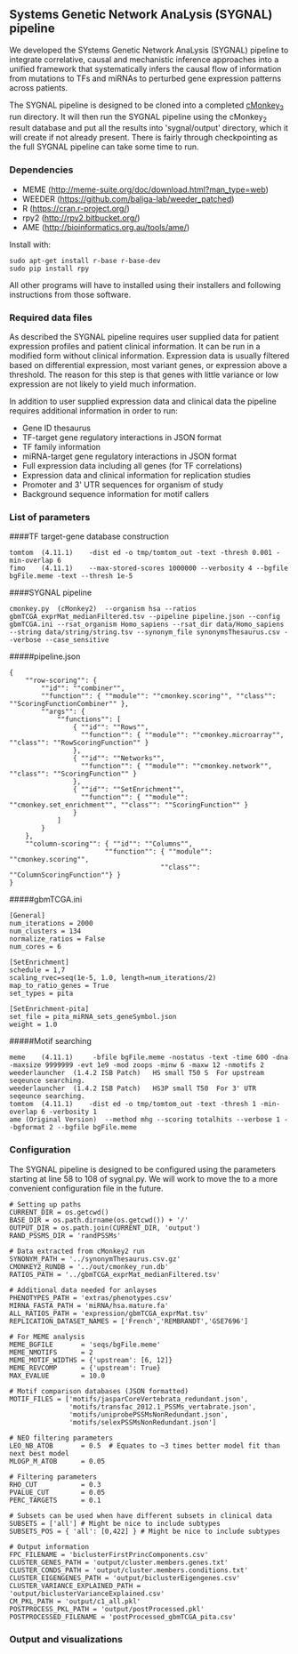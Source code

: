 ## Systems Genetic Network AnaLysis (SYGNAL) pipeline
We developed the SYstems Genetic Network AnaLysis (SYGNAL) pipeline to integrate correlative, causal and mechanistic inference approaches into a unified framework that systematically infers the causal flow of information from mutations to TFs and miRNAs to perturbed gene expression patterns across patients.

The SYGNAL pipeline is designed to be cloned into a completed [cMonkey<sub>2</sub>](https://github.com/baliga-lab/cmonkey2) run directory. It will then run the SYGNAL pipeline using the cMonkey<sub>2</sub> result database and put all the results into 'sygnal/output' directory, which it will create if not already present. There is fairly through checkpointing as the full SYGNAL pipeline can take some time to run.

### Dependencies
* MEME (http://meme-suite.org/doc/download.html?man_type=web)
* WEEDER (https://github.com/baliga-lab/weeder_patched)
* R (https://cran.r-project.org/)
* rpy2 (http://rpy2.bitbucket.org/)
* AME (http://bioinformatics.org.au/tools/ame/)

Install with:
```
sudo apt-get install r-base r-base-dev
sudo pip install rpy
```
All other programs will have to installed using their installers and following instructions from those software.

### Required data files
As described the SYGNAL pipeline requires user supplied data for patient expression profiles and patient clinical information. It can be run in a modified form without clinical information. Expression data is usually filtered based on differential expression, most variant genes, or expression above a threshold. The reason for this step is that genes with little variance or low expression are not likely to yield much information.

In addition to user supplied expression data and clinical data the pipeline requires additional information in order to run:
* Gene ID thesaurus
* TF-target gene regulatory interactions in JSON format
* TF family information
* miRNA-target gene regulatory interactions in JSON format
* Full expression data including all genes (for TF correlations)
* Expression data and clinical information for replication studies
* Promoter and 3' UTR sequences for organism of study
* Background sequence information for motif callers

### List of parameters
####TF target-gene database construction				
```
tomtom	(4.11.1)	-dist ed -o tmp/tomtom_out -text -thresh 0.001 -min-overlap 6		
fimo	(4.11.1)	--max-stored-scores 1000000 --verbosity 4 --bgfile bgFile.meme -text --thresh 1e-5 		
```				
####SYGNAL pipeline
```
cmonkey.py	(cMonkey2)	--organism hsa --ratios gbmTCGA_exprMat_medianFiltered.tsv --pipeline pipeline.json --config gbmTCGA.ini --rsat_organism Homo_sapiens --rsat_dir data/Homo_sapiens --string data/string/string.tsv --synonym_file synonymsThesaurus.csv --verbose --case_sensitive
```
#####pipeline.json
```
{
    ""row-scoring"": {
        ""id"": ""combiner"",
        ""function"": { ""module"": ""cmonkey.scoring"", ""class"": ""ScoringFunctionCombiner"" },
        ""args"": {
            ""functions"": [
                { ""id"": ""Rows"",
                  ""function"": { ""module"": ""cmonkey.microarray"", ""class"": ""RowScoringFunction"" }
                },
                { ""id"": ""Networks"",
                  ""function"": { ""module"": ""cmonkey.network"", ""class"": ""ScoringFunction"" }
                },
                { ""id"": ""SetEnrichment"",
                  ""function"": { ""module"": ""cmonkey.set_enrichment"", ""class"": ""ScoringFunction"" }
                }
            ]
        }
    },
    ""column-scoring"": { ""id"": ""Columns"",
                        ""function"": { ""module"": ""cmonkey.scoring"",
                                      ""class"": ""ColumnScoringFunction""} }
}
```

#####gbmTCGA.ini
```
[General]
num_iterations = 2000
num_clusters = 134
normalize_ratios = False
num_cores = 6

[SetEnrichment]
schedule = 1,7
scaling_rvec=seq(1e-5, 1.0, length=num_iterations/2)
map_to_ratio_genes = True
set_types = pita

[SetEnrichment-pita]
set_file = pita_miRNA_sets_geneSymbol.json
weight = 1.0
```
#####Motif searching
```
meme	(4.11.1)	 -bfile bgFile.meme -nostatus -text -time 600 -dna -maxsize 9999999 -evt 1e9 -mod zoops -minw 6 -maxw 12 -nmotifs 2		
weederlauncher	(1.4.2 ISB Patch)	HS small T50 S	For upstream seqeunce searching.	
weederlauncher	(1.4.2 ISB Patch)	HS3P small T50	For 3' UTR seqeunce searching.	
tomtom	(4.11.1)	-dist ed -o tmp/tomtom_out -text -thresh 1 -min-overlap 6 -verbosity 1		
ame	(Original Version)	--method mhg --scoring totalhits --verbose 1 --bgformat 2 --bgfile bgFile.meme		
```
### Configuration
The SYGNAL pipeline is designed to be configured using the parameters starting at line 58 to 108 of sygnal.py. We will work to move the to a more convenient configuration file in the future.

```
# Setting up paths
CURRENT_DIR = os.getcwd()
BASE_DIR = os.path.dirname(os.getcwd()) + '/'
OUTPUT_DIR = os.path.join(CURRENT_DIR, 'output')
RAND_PSSMS_DIR = 'randPSSMs'

# Data extracted from cMonkey2 run
SYNONYM_PATH = '../synonymThesaurus.csv.gz'
CMONKEY2_RUNDB = '../out/cmonkey_run.db'
RATIOS_PATH = '../gbmTCGA_exprMat_medianFiltered.tsv'

# Additional data needed for anlayses
PHENOTYPES_PATH = 'extras/phenotypes.csv'
MIRNA_FASTA_PATH = 'miRNA/hsa.mature.fa'
ALL_RATIOS_PATH = 'expression/gbmTCGA_exprMat.tsv'
REPLICATION_DATASET_NAMES = ['French','REMBRANDT','GSE7696']

# For MEME analysis
MEME_BGFILE       = 'seqs/bgFile.meme'
MEME_NMOTIFS      = 2
MEME_MOTIF_WIDTHS = {'upstream': [6, 12]}
MEME_REVCOMP      = {'upstream': True}
MAX_EVALUE        = 10.0

# Motif comparison databases (JSON formatted)
MOTIF_FILES = ['motifs/jasparCoreVertebrata_redundant.json',
               'motifs/transfac_2012.1_PSSMs_vertabrate.json',
               'motifs/uniprobePSSMsNonRedundant.json',
               'motifs/selexPSSMsNonRedundant.json']

# NEO filtering parameters
LEO_NB_ATOB       = 0.5  # Equates to ~3 times better model fit than next best model
MLOGP_M_ATOB      = 0.05

# Filtering parameters
RHO_CUT           = 0.3
PVALUE_CUT        = 0.05
PERC_TARGETS      = 0.1

# Subsets can be used when have different subsets in clinical data
SUBSETS = ['all'] # Might be nice to include subtypes
SUBSETS_POS = { 'all': [0,422] } # Might be nice to include subtypes

# Output information
FPC_FILENAME = 'biclusterFirstPrincComponents.csv'
CLUSTER_GENES_PATH = 'output/cluster.members.genes.txt'
CLUSTER_CONDS_PATH = 'output/cluster.members.conditions.txt'
CLUSTER_EIGENGENES_PATH = 'output/biclusterEigengenes.csv'
CLUSTER_VARIANCE_EXPLAINED_PATH = 'output/biclusterVarianceExplained.csv'
CM_PKL_PATH = 'output/c1_all.pkl'
POSTPROCESS_PKL_PATH = 'output/postProcessed.pkl'
POSTPROCESSED_FILENAME = 'postProcessed_gbmTCGA_pita.csv'

```

### Output and visualizations
